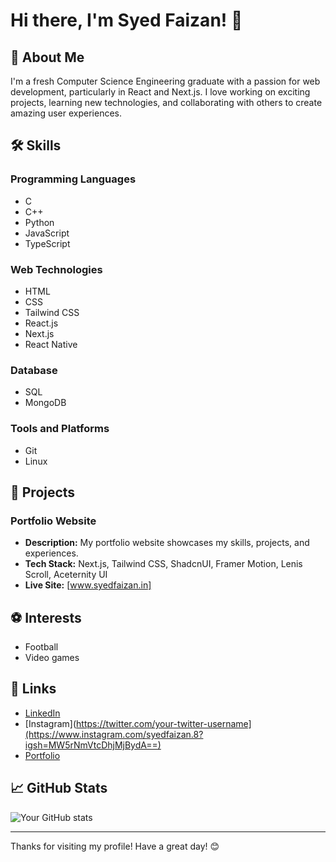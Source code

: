 # Hi there, I'm Syed Faizan! 👋

## 🚀 About Me
I'm a fresh Computer Science Engineering graduate with a passion for web development, particularly in React and Next.js. I love working on exciting projects, learning new technologies, and collaborating with others to create amazing user experiences.

## 🛠️ Skills

### Programming Languages
- C
- C++
- Python
- JavaScript
- TypeScript

### Web Technologies
- HTML
- CSS
- Tailwind CSS
- React.js
- Next.js
- React Native

### Database
- SQL
- MongoDB

### Tools and Platforms
- Git
- Linux

## 💼 Projects

### Portfolio Website
- **Description:** My portfolio website showcases my skills, projects, and experiences.
- **Tech Stack:** Next.js, Tailwind CSS, ShadcnUI, Framer Motion, Lenis Scroll, Aceternity UI
- **Live Site:** [www.syedfaizan.in]

## ⚽ Interests
- Football
- Video games

## 🔗 Links
- [LinkedIn](https://www.linkedin.com/in/syedfaizan-edu)
- [Instagram](https://twitter.com/your-twitter-username](https://www.instagram.com/syedfaizan.8?igsh=MW5rNmVtcDhjMjBydA==)
- [Portfolio](https://www.syedfaizan.in)

## 📈 GitHub Stats
![Your GitHub stats](https://github-readme-stats.vercel.app/api?username=your-github-username&show_icons=true&theme=radical)

---

Thanks for visiting my profile! Have a great day! 😊
